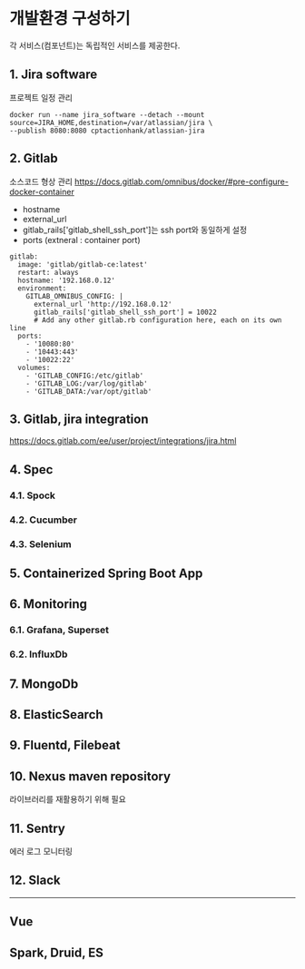 # 개발환경 구성하기
각 서비스(컴포넌트)는 독립적인 서비스를 제공한다.

## 1. Jira software
프로젝트 일정 관리
```
docker run --name jira_software --detach --mount source=JIRA_HOME,destination=/var/atlassian/jira \
--publish 8080:8080 cptactionhank/atlassian-jira
```

## 2. Gitlab
소스코드 형상 관리
https://docs.gitlab.com/omnibus/docker/#pre-configure-docker-container

* hostname
* external_url
* gitlab_rails['gitlab_shell_ssh_port']는 ssh port와 동일하게 설정
* ports (extneral : container port)

```
gitlab:
  image: 'gitlab/gitlab-ce:latest'
  restart: always
  hostname: '192.168.0.12'
  environment:
    GITLAB_OMNIBUS_CONFIG: |
      external_url 'http://192.168.0.12'
      gitlab_rails['gitlab_shell_ssh_port'] = 10022
      # Add any other gitlab.rb configuration here, each on its own line
  ports:
    - '10080:80'
    - '10443:443'
    - '10022:22'
  volumes:
    - 'GITLAB_CONFIG:/etc/gitlab'
    - 'GITLAB_LOG:/var/log/gitlab'
    - 'GITLAB_DATA:/var/opt/gitlab'
```


## 3. Gitlab, jira integration 
https://docs.gitlab.com/ee/user/project/integrations/jira.html

## 4. Spec
### 4.1. Spock
### 4.2. Cucumber
### 4.3. Selenium
## 5. Containerized Spring Boot App
## 6. Monitoring
### 6.1. Grafana, Superset
### 6.2. InfluxDb
## 7. MongoDb
## 8. ElasticSearch
## 9. Fluentd, Filebeat
## 10. Nexus maven repository
라이브러리를 재활용하기 위해 필요

## 11. Sentry
에러 로그 모니터링 

## 12. Slack

-----

## Vue

## Spark, Druid, ES
